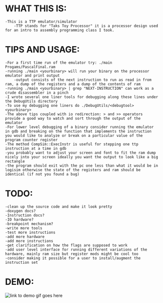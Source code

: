 # WHAT THIS IS:
	-This is a TTP emulator/simulator
		-TTP stands for "Taks Toy Processor" it is a processor design used for an intro to assembly programming class I took.
# TIPS AND USAGE:
	-For a first time run of the emulator try: ./main Progams/PascalFinal.ram
	-running ./main <yourbinary> will run your binary on the processor emulator and print output
		-output consists of the next instruction to run as read in from ram, a dump of the registers and a dump of the contents of ram
	-running ./main <yourbinary> | grep "NEXT-INSTRUCTION" can work as a crude disassembler in a pinch
	-I wrote several one liner tools for debugging along these lines under the DebugUtils directory
	-To use my debugging one liners do ./DebugUtils/<debugtool> <yourbinary>
	-The above tips coupled with io redirection: > and >> operators provide a good way to watch and sort through the output of the emulator
	-For lower level debugging of a binary consider running the emulator in gdb and breaking on the function that implements the instruction you would like to analyze or break on a particular value of the program counter register
	-The method CompSim::ExecInstr is useful for stepping one ttp instruction at a time in gdb
	-you probably want to adjust your screen and font to fit the ram dump nicely into your screen ideally you want the output to look like a big rectangle
	-the program should exit with the pc one less than what it would be in logisim otherwise the state of the registers and ram should be identical (if not you found a bug)
# TODO:
	-clean up the source code and make it look pretty
	-doxygen docs?
	-Instruction docs?
	-IO hardware?
	-breakpoint mechanism?
	-write more tools
	-test more instructions
	-add more hardware
	-add more instructions
	-get clarification on how the flags are supposed to work
	-add user level interface for running different variations of the hardware, mainly ram size but register mods might be cool too
	-consider making it possible for a user to install/augment the instruction set

# DEMO:
![link to demo gif goes here](https://raw.githubusercontent.com/mehstruslehpy/Documents/master/C%2B%2B/TTPSim/TTPSimAndAsmDemo.gif)
